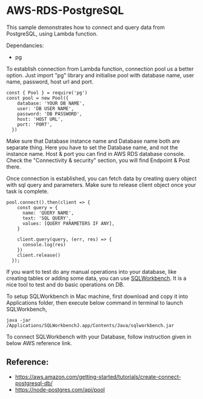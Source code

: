 # AWS-RDS-PostgreSQL
This sample demonstrates how to connect and query data from PostgreSQL, using Lambda function.

Dependancies:
- pg

To establish connection from Lambda function, connection pool us a better option. Just import "pg" library and initialise pool with database name, user name, password, host url and port. 
```
const { Pool } = require('pg')
const pool = new Pool({
    database: 'YOUR DB NAME', 
    user: 'DB USER NAME',
    password: 'DB PASSWORD',
    host: 'HOST URL',
    port: 'PORT',
  })
```
Make sure that Database instance name and Database name both are separate thing. Here you have to set the Database name, and not the instance name.
Host & port you can find in AWS RDS database console. Check the "Connectivity & security" section, you will find Endpoint & Post there.

Once connection is established, you can fetch data by creating query object with sql query and parameters. Make sure to release client object once your task is complete. 
```
pool.connect().then(client => {
    const query = {
      name: 'QUERY NAME',
      text: 'SQL QUERY',
      values: [QUERY PARAMETERS IF ANY],
    }

    client.query(query, (err, res) => {
      console.log(res)
    })
    client.release()
  });
```

If you want to test do any manual operations into your database, like creating tables or adding some data, you can use [SQLWorkbench](http://www.sql-workbench.eu/downloads.html). It is a nice tool to test and do basic operations on DB.

To setup SQLWorkbench in Mac machine, first download and copy it into Applications folder, then execute below command in terminal to launch SQLWorkbench,
```
java -jar /Applications/SQLWorkbenchJ.app/Contents/Java/sqlworkbench.jar
```
To connect SQLWorkbench with your Database, follow instruction given in below AWS reference link.

Reference:
-
- https://aws.amazon.com/getting-started/tutorials/create-connect-postgresql-db/
- https://node-postgres.com/api/pool
